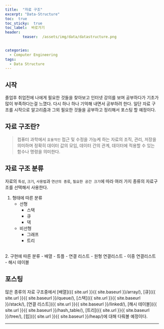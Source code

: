 ```yaml
---
title:  "자료 구조"  
excerpt: "Data-Structure"
toc:  true
toc_sticky:  true
toc_label:  바로가기
header:
        teaser:  /assets/img/data/datastructure.png

 
categories:
  - Computer Engineering
tags:
  - Data Structure
---
```

## 시작
졸업후 취업전에 나에게 필요한 것들을 찾아보고
인터넷 강의를 보며 공부하다가 기초가 많이 부족하다는걸 느꼈다.
다시 하나 하나 기억해 내면서 공부하려 한다.
일단 자료 구조를 시작으로 알고리즘과 그외 필요한 것들을 공부하고 
정리해서 포스팅 할 예정이다.

## 자료 구조란?
> 컴퓨터 과학에서 `효율적인` 접근 및 수정을 가능케 하는 자료의 조직, 관리, 저장을 의미하며 정확히 데이터 값의 모임, 데이터 간의 관계, 데이터에 적용할 수 있는 함수나 명령을 의미한다.
>

## 자료 구조 분류
자료의 `특성`, `크기`, `사용법`과 `연산의 종류`, `필요한 공간 크기`에 따라 여러 가지 종류의 자료구조를 선택해서 사용한다.

1. 형태에 따른 분류
    - 선형
        - 스택
        - 큐
        - 덱
    - 비선형
        - 그래프
        - 트리  
<br/>
2. 구현에 따른 분류
    - 배열
    - 튜플
    - 연결 리스트
        - 원형 연결리스트
        - 이중 연결리스트
    - 해시 테이블

## 포스팅
많은 종류의 자료 구조중에서 [배열]({{ site.url }}{{ site.baseurl }}/array/), [큐]({{ site.url }}{{ site.baseurl }}/queue/), [스택]({{ site.url }}{{ site.baseurl }}/stack/), [연결 리스트]({{ site.url }}{{ site.baseurl }}/linked/), [해시 테이블]({{ site.url }}{{ site.baseurl }}/hash_table/), [트리]({{ site.url }}{{ site.baseurl }}/tree/), [힙]({{ site.url }}{{ site.baseurl }}/heap/)에 대해 다뤄볼 예정이다.

---